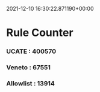 2021-12-10 16:30:22.871190+00:00
# Rule Counter 
 ### UCATE : 400570

 ### Veneto : 67551

 ### Allowlist : 13914
